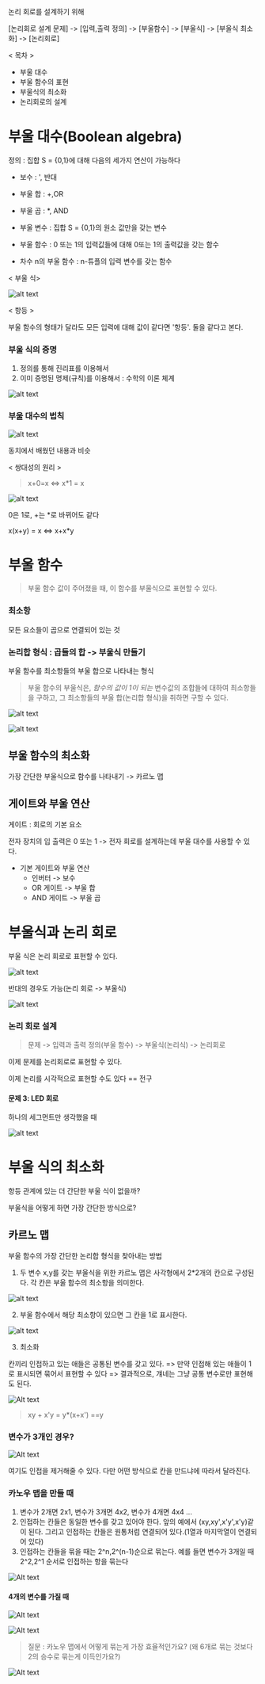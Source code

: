 논리 회로를 설계하기 위해

[논리회로 설계 문제] -> [입력,출력 정의] -> [부울함수] -> [부울식] -> [부울식 최소화] -> [논리회로]

< 목차 >

- 부울 대수
- 부울 함수의 표현
- 부울식의 최소화
- 논리회로의 설계

# 부울 대수(Boolean algebra)

정의 : 집합 S = {0,1}에 대해 다음의 세가지 연산이 가능하다

- 보수 : ', 반대
- 부울 합 : +,OR
- 부울 곱 : \*, AND

- 부울 변수 : 집합 S = {0,1}의 원소 값만을 갖는 변수
- 부울 함수 : 0 또는 1의 입력값들에 대해 0또는 1의 출력값을 갖는 함수
- 차수 n의 부울 함수 : n-튜플의 입력 변수를 갖는 함수

< 부울 식>

![alt text](image-14.png)

< 항등 >

부울 함수의 형태가 달라도 모든 입력에 대해 값이 같다면 '항등'. 둘을 같다고 본다.

### 부울 식의 증명

1. 정의를 통해 진리표를 이용해서
2. 이미 증명된 명제(규칙)를 이용해서 : 수학의 이론 체계

![alt text](image-15.png)

### 부울 대수의 법칙

![alt text](image-16.png)

동치에서 배웠던 내용과 비슷

< 쌍대성의 원리 >

> x+0=x <=> x\*1 = x

![alt text](image-17.png)

0은 1로, +는 \*로 바뀌어도 같다

x(x+y) = x <=> x+x\*y

# 부울 함수

> 부울 함수 값이 주어졌을 때, 이 함수를 부울식으로 표현할 수 있다.

### 최소항

모든 요소들이 곱으로 연결되어 있는 것

### 논리합 형식 : 곱들의 합 -> 부울식 만들기

부울 함수를 최소항들의 부울 합으로 나타내는 형식

> 부울 함수의 부울식은, _함수의 값이 1이 되는_ 변수값의 조합들에 대하여 최소항들을 구하고, 그 최소항들의 부울 합(논리합 형식)을 취하면 구할 수 있다.

![alt text](image-18.png)

![alt text](image-19.png)

## 부울 함수의 최소화

가장 간단한 부울식으로 함수를 나타내기 -> 카르노 맵



## 게이트와 부울 연산

게이트 : 회로의 기본 요소

전자 장치의 입 출력은 0 또는 1 -> 전자 회로를 설계하는데 부울 대수를 사용할 수 있다.

- 기본 게이트와 부울 연산
  - 인버터 -> 보수
  - OR 게이트 -> 부울 합
  - AND 게이트 -> 부울 곱

# 부울식과 논리 회로

부울 식은 논리 회로로 표현할 수 있다.

![alt text](image-20.png)

반대의 경우도 가능(논리 회로 -> 부울식)

![alt text](image-21.png)

### 논리 회로 설계

> 문제 -> 입력과 출력 정의(부울 함수) -> 부울식(논리식) -> 논리회로

이제 문제를 논리회로로 표현할 수 있다.

이제 논리를 시각적으로 표현할 수도 있다 == 전구

#### 문제 3: LED 회로

하나의 세그먼트만 생각했을 때

![alt text](image-22.png)

# 부울 식의 최소화

항등 관계에 있는 더 간단한 부울 식이 없을까?

부울식을 어떻게 하면 가장 간단한 방식으로?

## 카르노 맵

부울 함수의 가장 간단한 논리합 형식을 찾아내는 방법

1. 두 변수 x,y를 갖는 부울식을 위한 카르노 맵은 사각형에서 2\*2개의 칸으로 구성된다. 각 칸은 부울 함수의 최소항을 의미한다.

![alt text](image-23.png)

2. 부울 함수에서 해당 최소항이 있으면 그 칸을 1로 표시한다.

![alt text](image-24.png)

3. 최소화
   
칸끼리 인접하고 있는 애들은 공통된 변수를 갖고 있다. => 만약 인접해 있는 애들이 1로 표시되면 묶어서 표현할 수 있다 => 결과적으로, 걔네는 그냥 공통 변수로만 표현해도 된다.

![Alt text](image-25.png)

> xy + x'y = y*(x+x') ==y

### 변수가 3개인 경우?

![Alt text](image-26.png)

여기도 인접을 제거해줄 수 있다. 다만 어떤 방식으로 칸을 만드냐에 따라서 달라진다.


### 카노우 맵을 만들 때

1. 변수가 2개면 2x1, 변수가 3개면 4x2, 변수가 4개면 4x4 ...
2. 인접하는 칸들은 동일한 변수를 갖고 있어야 한다. 앞의 예에서 (xy,xy',x'y',x'y)같이 된다. 그리고 인접하는 칸들은 원통처럼 연결되어 있다.(1열과 마지막열이 연결되어 있다)
3. 인접하는 칸들을 묶을 때는 2^n,2^(n-1)순으로 묶는다. 예를 들면 변수가 3개일 때 2^2,2^1 순서로 인접하는 항을 묶는다

![Alt text](image-27.png)

#### 4개의 변수를 가질 때

![Alt text](image-28.png)

![Alt text](image-29.png)

> 질문 : 카노우 맵에서 어떻게 묶는게 가장 효율적인가요? (왜 6개로 묶는 것보다 2의 승수로 묶는게 이득인가요?)

![Alt text](image-30.png)